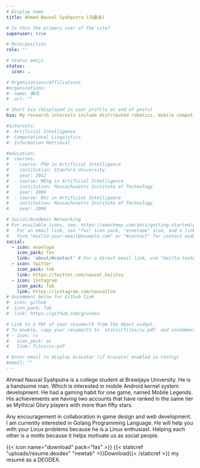 ```yaml
---
# Display name
title: Ahmad Nauval Syahputra (冯盎会)

# Is this the primary user of the site?
superuser: true

# Role/position
role: ''

# Status emoji
status:
  icon: ☕️

# Organizations/Affiliations
#organizations:
#- name: 腾讯
#  url: ""

# Short bio (displayed in user profile at end of posts)
bio: My research interests include distributed robotics, mobile computing and programmable matter.

#interests:
#- Artificial Intelligence
#- Computational Linguistics
#- Information Retrieval

#education:
#  courses:
#  - course: PhD in Artificial Intelligence
#    institution: Stanford University
#    year: 2012
#  - course: MEng in Artificial Intelligence
#    institution: Massachusetts Institute of Technology
#    year: 2009
#  - course: BSc in Artificial Intelligence
#    institution: Massachusetts Institute of Technology
#    year: 2008

# Social/Academic Networking
# For available icons, see: https://wowchemy.com/docs/getting-started/page-builder/#icons
#   For an email link, use "fas" icon pack, "envelope" icon, and a link in the
#   form "mailto:your-email@example.com" or "#contact" for contact widget.
social:
  - icon: envelope
    icon_pack: fas
    link: 'about/#contact' # For a direct email link, use "mailto:test@example.org".
  - icon: twitter
    icon_pack: fab
    link: https://twitter.com/nauval_kajitsu
  - icon: instagram
    icon_pack: fab
    link: https://instagram.com/nauvalfsm
# Uncomment below for Github link
#- icon: github
#  icon_pack: fab
#  link: https://github.com/gcushen

# Link to a PDF of your resume/CV from the About widget.
# To enable, copy your resume/CV to `static/files/cv.pdf` and uncomment the lines below.
# - icon: cv
#   icon_pack: ai
#   link: files/cv.pdf

# Enter email to display Gravatar (if Gravatar enabled in Config)
#email: ""
---
```


Ahmad Nauval Syahputra is a college student at Brawijaya University. He is a handsome man. Which is interested in mobile Android kernel system development. He had a gaming habit for one game, named Mobile Legends. His achievements are having two accounts that have ranked in the same tier as Mythical Glory players with more than fifty stars.

Any encouragement in collaboration in game design and web development. I am currently interested in Golang Programming Language. He will help you with your Linux problems because he is a Linux enthusiast. Helping each other is a motto because it helps motivate us as social people.

{{< icon name="download" pack="fas" >}} {{< staticref "uploads/resume.deodex" "newtab" >}}Download{{< /staticref >}} my resumé as a DEODEX.
